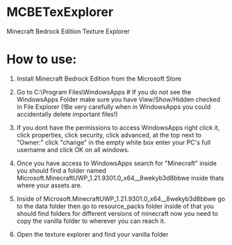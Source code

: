 # MCBETexExplorer
Minecraft Bedrock Edition Texture Explorer

# How to use:

1. Install Minecraft Bedrock Edition from the Microsoft Store

2. Go to C:\Program Files\WindowsApps # If you do not see the WindowsApps Folder make sure you have View/Show/Hidden checked in File Explorer (!Be very carefully when in WindowsApps you could accidentally delete important files!)

3. If you dont have the permissions to access WindowsApps right click it, click properties, click security, click advanced, at the top next to "Owner:" click "change" in the empty white box enter your PC's full username and click OK on all windows.

4. Once you have access to WindowsApps search for "Minecraft" inside you should find a folder named Microsoft.MinecraftUWP_1.21.9301.0_x64__8wekyb3d8bbwe inside thats where your assets are.

5. Inside of Microsoft.MinecraftUWP_1.21.9301.0_x64__8wekyb3d8bbwe go to the data folder then go to resource_packs folder inside of that you should find folders for different versions of minecraft now you need to copy the vanilla folder to wherever you can reach it.

6. Open the texture explorer and find your vanilla folder
